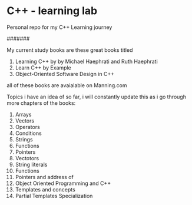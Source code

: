 # C++ - learning lab
Personal repo for my C++ Learning journey

#######

My current study books are these great books titled 
1. Learning C++ by by Michael Haephrati and Ruth Haephrati
2. Learn C++ by Example
3. Object-Oriented Software Design in C++

all of these books are avaialable on Manning.com

Topics i have an idea of so far, i will constantly update this as i go through more chapters of the books:

1. Arrays
2. Vectors
3. Operators
4. Conditions
5. Strings
6. Functions
7. Pointers
8. Vectotors
9. String literals
10. Functions
11. Pointers and address of
12. Object Oriented Programming and C++
13. Templates and concepts
14. Partial Templates Specialization

######
